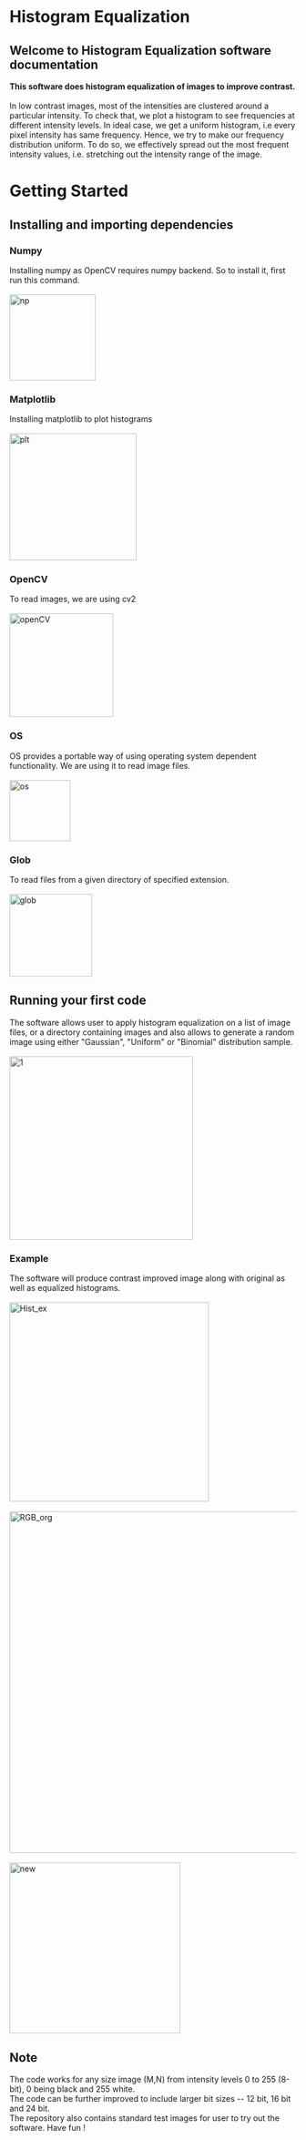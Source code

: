 # Histogram Equalization
## Welcome to Histogram Equalization software documentation
**This software does histogram equalization of images to improve contrast.**\
\
In low contrast images, most of the intensities are clustered around a particular intensity. To check that, we plot a histogram to see frequencies at different intensity levels. In ideal case, we get a uniform histogram, i.e every pixel intensity has same frequency. Hence, we try to make our frequency distribution uniform. To do so, we effectively spread out the most frequent intensity values, i.e. stretching out the intensity range of the image.

# Getting Started
## Installing and importing dependencies
### Numpy
Installing numpy as OpenCV requires numpy backend. So to install it, first run this command.\
\
<img width="151" alt="np" src="https://user-images.githubusercontent.com/96483297/203165054-143ad3f3-cee5-424b-be72-342b5c35c0f4.png">


### Matplotlib
Installing matplotlib to plot histograms\
\
<img width="223" alt="plt" src="https://user-images.githubusercontent.com/96483297/203165088-e28c2bbf-ed9b-40e0-b69f-5824638c3d2e.png">

### OpenCV
To read images, we are using cv2\
\
<img width="182" alt="openCV" src="https://user-images.githubusercontent.com/96483297/203165114-777eb987-96ef-4f2a-a95e-2275e7c57201.png">

### OS
OS provides a portable way of using operating system dependent functionality. We are using it to read image files.\
\
<img width="107" alt="os" src="https://user-images.githubusercontent.com/96483297/203165133-1e88c802-5e7a-4db4-b64e-3cf408d94926.png">

### Glob
To read files from a given directory of specified extension.\
\
<img width="145" alt="glob" src="https://user-images.githubusercontent.com/96483297/203165185-c9345690-0fc2-43e0-a41f-a93898fd43d9.png">

## Running your first code
The software allows user to apply histogram equalization on a list of image files, or a directory containing images and also allows to generate a random image using either "Gaussian", "Uniform" or "Binomial" distribution sample.
\
\
<img width="322" alt="1" src="https://user-images.githubusercontent.com/96483297/203161831-7b96dcf6-8eb5-4c45-bec7-1744c4b87dc1.png">

### Example
The software will produce contrast improved image along with original as well as equalized histograms.\
\
<img width="350" alt="Hist_ex" src="https://user-images.githubusercontent.com/96483297/203162358-6fd0e221-0f9b-40cf-9fc6-107077b7a35e.png">
\
\
<img width="600" alt="RGB_org" src="https://user-images.githubusercontent.com/96483297/203162388-728cbe46-77b4-4442-90a8-781b0dc7e3c8.png">
\
\
<img width="300" alt="new" src="https://user-images.githubusercontent.com/96483297/203162402-fceea273-203d-4b80-95e8-b1d3260fb3c9.png">

## Note
The code works for any size image (M,N) from intensity levels 0 to 255 (8-bit), 0 being black and 255 white. \
The code can be further improved to include larger bit sizes -- 12 bit, 16 bit and 24 bit.\
The repository also contains standard test images for user to try out the software. Have fun !


